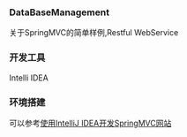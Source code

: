 ### DataBaseManagement
关于SpringMVC的简单样例,Restful WebService

### 开发工具
Intelli IDEA

### 环境搭建
可以参考[使用IntelliJ IDEA开发SpringMVC网站](http://my.oschina.net/gaussik/blog/385697)

